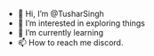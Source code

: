 - 👋 Hi, I’m @TusharSingh
- 👀 I’m interested in exploring things
- 🌱 I’m currently learning
- 📫 How to reach me discord.

<!---
TusharSingh3455/TusharSingh3455 is a ✨ special ✨ repository because its `README.md` (this file) appears on your GitHub profile.
You can click the Preview link to take a look at your changes.
--->
